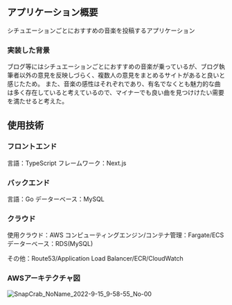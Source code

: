 ## アプリケーション概要
シチュエーションごとにおすすめの音楽を投稿するアプリケーション

### 実装した背景
ブログ等にはシチュエーションごとにおすすめの音楽が乗っているが、ブログ執筆者以外の意見を反映しづらく、複数人の意見をまとめるサイトがあると良いと感じたため。
また、音楽の感性はそれぞれであり、有名でなくとも魅力的な曲は多く存在していると考えているので、マイナーでも良い曲を見つけけたい需要を満たせると考えた。

## 使用技術
### フロントエンド
言語：TypeScript
フレームワーク：Next.js

### バックエンド
言語：Go
データーベース：MySQL

### クラウド
使用クラウド：AWS
コンピューティングエンジン/コンテナ管理：Fargate/ECS
データーベース：RDS(MySQL)

その他：Route53/Application Load Balancer/ECR/CloudWatch

### AWSアーキテクチャ図
![SnapCrab_NoName_2022-9-15_9-58-55_No-00](https://user-images.githubusercontent.com/73889109/192404122-4043008c-8a76-468b-9e99-ec224976bdfe.png)
